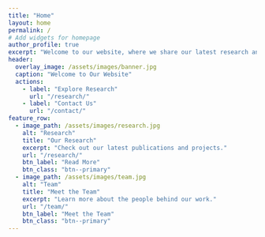 ```yaml
---
title: "Home"
layout: home
permalink: /
# Add widgets for homepage
author_profile: true
excerpt: "Welcome to our website, where we share our latest research and updates."
header:
  overlay_image: /assets/images/banner.jpg
  caption: "Welcome to Our Website"
  actions:
    - label: "Explore Research"
      url: "/research/"
    - label: "Contact Us"
      url: "/contact/"
feature_row:
  - image_path: /assets/images/research.jpg
    alt: "Research"
    title: "Our Research"
    excerpt: "Check out our latest publications and projects."
    url: "/research/"
    btn_label: "Read More"
    btn_class: "btn--primary"
  - image_path: /assets/images/team.jpg
    alt: "Team"
    title: "Meet the Team"
    excerpt: "Learn more about the people behind our work."
    url: "/team/"
    btn_label: "Meet the Team"
    btn_class: "btn--primary"
---
```



